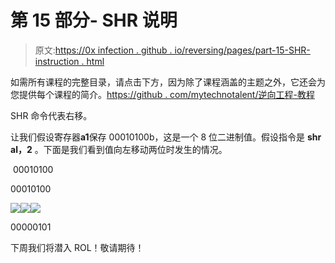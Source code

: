 # 第 15 部分- SHR 说明

> 原文:[https://0x infection . github . io/reversing/pages/part-15-SHR-instruction . html](https://0xinfection.github.io/reversing/pages/part-15-shr-instruction.html)

如需所有课程的完整目录，请点击下方，因为除了课程涵盖的主题之外，它还会为您提供每个课程的简介。[https://github . com/mytechnotalent/逆向工程-教程](https://github.com/mytechnotalent/Reverse-Engineering-Tutorial)

SHR 命令代表右移。

让我们假设寄存器**a1**保存 00010100b，这是一个 8 位二进制值。假设指令是 **shr al，2** 。下面是我们看到值向左移动两位时发生的情况。

 00010100

00010100

![](../Images/cbfb79e934b1b0dd182a0922510578f6.png)![](../Images/1b2089d1f30830500993abeea1786679.png)![](../Images/f9c45b369270cbc83026796d59205243.png)

00000101

下周我们将潜入 ROL！敬请期待！